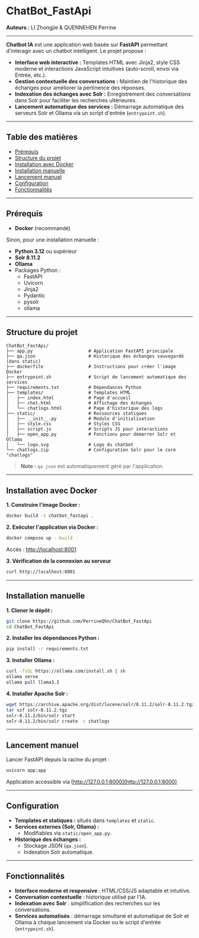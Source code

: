 # ChatBot_FastApi

**Auteurs :** LI Zhongjie & QUENNEHEN Perrine

---

**Chatbot IA** est une application web basée sur **FastAPI** permettant d'interagir avec un chatbot intelligent. Le projet propose :

- **Interface web interactive :** Templates HTML avec Jinja2, style CSS moderne et interactions JavaScript intuitives (auto-scroll, envoi via Entrée, etc.).
- **Gestion contextuelle des conversations :** Maintien de l'historique des échanges pour améliorer la pertinence des réponses.
- **Indexation des échanges avec Solr :** Enregistrement des conversations dans Solr pour faciliter les recherches ultérieures.
- **Lancement automatique des services :** Démarrage automatique des serveurs Solr et Ollama via un script d'entrée (`entrypoint.sh`).

---

## Table des matières

- [Prérequis](#prérequis)
- [Structure du projet](#structure-du-projet)
- [Installation avec Docker](#installation-avec-docker)
- [Installation manuelle](#installation-manuelle)
- [Lancement manuel](#lancement-manuel)
- [Configuration](#configuration)
- [Fonctionnalités](#fonctionnalités)

---

## Prérequis

- **Docker** (recommandé)

Sinon, pour une installation manuelle :

- **Python 3.12** ou supérieur
- **Solr 8.11.2**
- **Ollama**
- Packages Python :
  - FastAPI
  - Uvicorn
  - Jinja2
  - Pydantic
  - pysolr
  - ollama

---

## Structure du projet

```
ChatBot_FastApi/
├── app.py                     # Application FastAPI principale
├── qa.json                    # Historique des échanges sauvegardé (dans static)
├── dockerfile                 # Instructions pour créer l'image Docker
├── entrypoint.sh              # Script de lancement automatique des services
├── requirements.txt           # Dépendances Python
├── templates/                 # Templates HTML
│   ├── index.html             # Page d'accueil
│   ├── chat.html              # Affichage des échanges
│   └── chatlogs.html          # Page d'historique des logs
├── static/                    # Ressources statiques
│   ├── __init__.py            # Module d'initialisation
│   ├── style.css              # Styles CSS
│   ├── script.js              # Scripts JS pour interactions
│   ├── open_app.py            # Fonctions pour démarrer Solr et Ollama
│   └── logo.svg               # Logo du chatbot
└── chatlogs.zip               # Configuration Solr pour le core "chatlogs"
```

> **Note :** `qa.json` est automatiquement géré par l'application.

---

## Installation avec Docker

**1. Construire l'image Docker :**

```bash
docker build -t chatbot_fastapi .
```

**2. Exécuter l'application via Docker :**

```bash
docker compose up --build
```

Accès : [http://localhost:8001](http://localhost:8001)

**3. Vérification de la connexion au serveur**

```bash
curl http://localhost:8001
```

---

## Installation manuelle

**1. Cloner le dépôt :**

```bash
git clone https://github.com/PerrineQhn/ChatBot_FastApi
cd ChatBot_FastApi
```

**2. Installer les dépendances Python :**

```bash
pip install -r requirements.txt
```

**3. Installer Ollama :**

```bash
curl -fsSL https://ollama.com/install.sh | sh
ollama serve
ollama pull llama3.2
```

**4. Installer Apache Solr :**

```bash
wget https://archive.apache.org/dist/lucene/solr/8.11.2/solr-8.11.2.tgz
tar xzf solr-8.11.2.tgz
solr-8.11.2/bin/solr start
solr-8.11.2/bin/solr create -c chatlogs
```

---

## Lancement manuel

Lancer FastAPI depuis la racine du projet :

```bash
uvicorn app:app
```

Application accessible via [http://127.0.0.1:8000](http://127.0.0.1:8000)

---

## Configuration

- **Templates et statiques :** situés dans `templates` et `static`.
- **Services externes (Solr, Ollama) :**
  - Modifiables via `static/open_app.py`.
- **Historique des échanges :**
  - Stockage JSON (`qa.json`).
  - Indexation Solr automatique.

---

## Fonctionnalités

- **Interface moderne et responsive** : HTML/CSS/JS adaptable et intuitive.
- **Conversation contextuelle** : historique utilisé par l'IA.
- **Indexation avec Solr** : simplification des recherches sur les conversations.
- **Services automatisés** : démarrage simultané et automatique de Solr et Ollama à chaque lancement via Docker ou le script d'entrée (`entrypoint.sh`).
